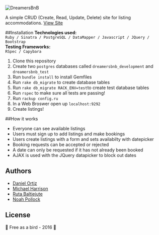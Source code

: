 ![DreamersBnB](http://i.imgur.com/KxTOeje.png)

A simple CRUD (Create, Read, Update, Delete) site for listing accommodations. [View Site](https://dreamersbnb.herokuapp.com/)

##Installation 
**Technologies used:**
<br>
`Ruby / Sinatra / PostgreSQL / DataMapper / Javascript / JQuery / Bootstrap`
<br>
**Testing Frameworks:**
<br>
`RSpec / Capybara`

1. Clone this repository
2. Create two `postgres` databases called `dreamersbnb_development` and `dreamersbnb_test`
3. Run `bundle install` to install Gemfiles
4. Run `rake db_migrate` to create database tables
5. Run `rake db_migrate RACK_ENV=test`to create test database tables
6. Run `rspec` to make sure all tests are passing!
6. Run `rackup config.ru`
7. In a Web Broswer open up `localhost:9292`
8. Create listings!

##How it works
- Everyone can see available listings
- Users must sign up to add listings and make bookings  
- Users create listings with a form and sets availabilty with datepicker
- Booking requests can be accepted or rejected
- A date can only be requested if it has not already been booked
- AJAX is used with the JQuery datapicker to block out dates

Authors
-------
 - [Daniel Ortiz](http://www.github.com/Vollcode)
 - [Michael Harrison](http://www.github.com/harrim91)
 - [Ruta Baltiejute](http://www.github.com/Melodija)
 - [Noah Pollock](http://www.github.com/knowerlittle)

License
-------
:hatching_chick: Free as a bird - 2016 :hatched_chick:
